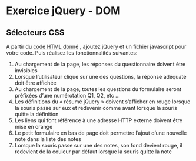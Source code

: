 # Exercice jQuery - DOM

## Sélecteurs CSS

A partir du [code HTML donné](resources/jqueryDomTraining.html) , ajoutez jQuery et un fichier javascript pour votre code. Puis réalisez les fonctionnalités suivantes:

 1. Au chargement de la page, les réponses du questionnaire doivent être invisibles
 2. Lorsque l’utilisateur clique sur une des questions, la réponse adéquate doit être affichée
 3. Au chargement de la page, toutes les questions du formulaire seront préfixées d’une numérotation Q1, Q2, etc ...
 4. Les définitions du « résumé jQuery » doivent s’afficher en rouge lorsque la souris passe sur eux et redevenir comme avant lorsque la souris quitte la définition
 5. Les liens qui font référence à une adresse HTTP externe doivent être mise en orange
 6. Le petit formulaire en bas de page doit permettre l’ajout d’une nouvelle note dans la liste des notes
 7. Lorsque la souris passe sur une des notes, son fond devient rouge, il redevient de la couleur par défaut lorsque la souris quitte la note
<!--stackedit_data:
eyJoaXN0b3J5IjpbMTE2NzgxMzI1OV19
-->